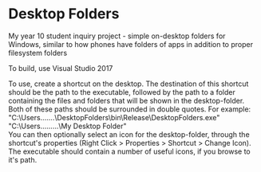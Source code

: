 # Desktop Folders
My year 10 student inquiry project - simple on-desktop folders for Windows, similar to how phones have folders of apps in addition to proper filesystem folders

To build, use Visual Studio 2017

To use, create a shortcut on the desktop. The destination of this shortcut should be the path to the executable, followed by the path to a folder containing the files and folders that will be shown in the desktop-folder. Both of these paths should be surrounded in double quotes. For example:  
"C:\Users\.......\DesktopFolders\bin\Release\DesktopFolders.exe" "C:\Users\.........\My Desktop Folder"  
You can then optionally select an icon for the desktop-folder, through the shortcut's properties (Right Click > Properties > Shortcut > Change Icon). The executable should contain a number of useful icons, if you browse to it's path.
